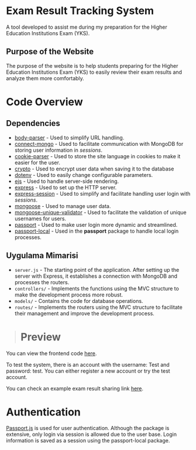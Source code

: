 # Exam Result Tracking System

A tool developed to assist me during my preparation for the Higher Education Institutions Exam (YKS).

## Purpose of the Website

The purpose of the website is to help students preparing for the Higher Education Institutions Exam (YKS) to easily review their exam results and analyze them more comfortably.

# Code Overview

## Dependencies

- [body-parser](https://www.npmjs.com/package/body-parser) - Used to simplify URL handling.
- [connect-mongo](https://www.npmjs.com/package/connect-mongo) - Used to facilitate communication with MongoDB for storing user information in *sessions*.
- [cookie-parser](https://www.npmjs.com/package/cookie-parser) - Used to store the site language in cookies to make it easier for the user.
- [crypto](https://www.npmjs.com/package/crypto) - Used to encrypt user data when saving it to the database
- [dotenv](https://www.npmjs.com/package/dotenv) - Used to easily change configurable parameters.
- [ejs](https://www.npmjs.com/package/ejs) - Used to handle server-side rendering.
- [express](https://www.npmjs.com/package/express) - Used to set up the HTTP server.
- [express-session](https://www.npmjs.com/package/express) - Used to simplify and facilitate handling user login with *sessions*.
- [mongoose](https://www.npmjs.com/package/mongoose) - Used to manage user data.
- [mongoose-unique-validator](https://www.npmjs.com/package/mongoose-unique-validator) - Used to facilitate the validation of unique usernames for users.
- [passport](https://www.npmjs.com/package/passport) -  Used to make user login more dynamic and streamlined.
- [passport-local](https://www.npmjs.com/package/passport-local) - Used in the **passport** package to handle local login processes.

## Uygulama Mimarisi

- `server.js` - The starting point of the application. After setting up the server with Express, it establishes a connection with MongoDB and processes the routers.
- `controllers/` - Implements the functions using the MVC structure to make the development process more robust.
- `models/` - Contains the code for database operations.
- `routes/` -  Implements the routers using the MVC structure to facilitate their management and improve the development process.

> # Preview
You can view the frontend code <a href="https://deneme-sonucu-takip-sistemi.mevcollegemun.org">here</a>.

To test the system, there is an account with the username: Test and password: test. You can either register a new account or try the test account.

You can check an example exam result sharing link <a href="https://deneme-sonucu-takip-sistemi.mevcollegemun.org/detay/tyt/64a1a64bea8f39449c861c3d">here</a>.

# Authentication
[Passport.js](https://www.passportjs.org/) is used for user authentication. Although the package is extensive, only login via session is allowed due to the user base. Login information is saved as a session using the passport-local package.